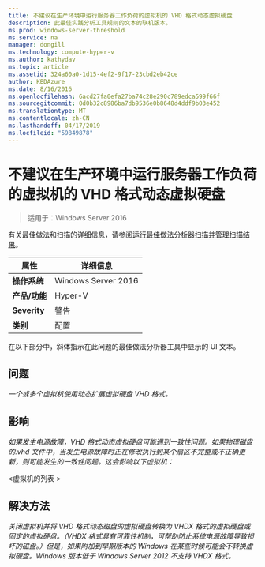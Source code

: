 ```yaml
---
title: 不建议在生产环境中运行服务器工作负荷的虚拟机的 VHD 格式动态虚拟硬盘
description: 此最佳实践分析工具规则的文本的联机版本。
ms.prod: windows-server-threshold
ms.service: na
manager: dongill
ms.technology: compute-hyper-v
ms.author: kathydav
ms.topic: article
ms.assetid: 324a60a0-1d15-4ef2-9f17-23cbd2eb42ce
author: KBDAzure
ms.date: 8/16/2016
ms.openlocfilehash: 6acd27fa0efa27ba74c28e290c789edca599f66f
ms.sourcegitcommit: 0d0b32c8986ba7db9536e0b8648d4ddf9b03e452
ms.translationtype: MT
ms.contentlocale: zh-CN
ms.lasthandoff: 04/17/2019
ms.locfileid: "59849878"
---
```

# <a name="vhd-format-dynamic-virtual-hard-disks-are-not-recommended-for-virtual-machines-that-run-server-workloads-in-a-production-environment"></a>不建议在生产环境中运行服务器工作负荷的虚拟机的 VHD 格式动态虚拟硬盘

>适用于：Windows Server 2016

有关最佳做法和扫描的详细信息，请参阅[运行最佳做法分析器扫描并管理扫描结果](https://go.microsoft.com/fwlink/p/?LinkID=223177)。  
  
|属性|详细信息|  
|-|-|  
|**操作系统**|Windows Server 2016|  
|**产品/功能**|Hyper-V|  
|**Severity**|警告|  
|**类别**|配置|  
  
在以下部分中，斜体指示在此问题的最佳做法分析器工具中显示的 UI 文本。
  
## <a name="issue"></a>**问题**  
*一个或多个虚拟机使用动态扩展虚拟硬盘 VHD 格式。*  
  
## <a name="impact"></a>**影响**  
*如果发生电源故障，VHD 格式动态虚拟硬盘可能遇到一致性问题。如果物理磁盘的.vhd 文件中，当发生电源故障时正在修改执行到某个扇区不完整或不正确更新，则可能发生的一致性问题。这会影响以下虚拟机：*  
  
\<虚拟机的列表 >  
  
## <a name="resolution"></a>**解决方法**  
*关闭虚拟机并将 VHD 格式动态磁盘的虚拟硬盘转换为 VHDX 格式的虚拟硬盘或固定的虚拟硬盘。（VHDX 格式具有可靠性机制，可帮助防止系统电源故障导致损坏的磁盘。）但是，如果附加到早期版本的 Windows 在某些时候可能会不转换虚拟硬盘。Windows 版本低于 Windows Server 2012 不支持 VHDX 格式。*  
  


